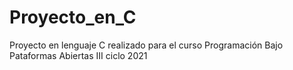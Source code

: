 # Proyecto_en_C
Proyecto en lenguaje C realizado para el curso Programación Bajo Pataformas Abiertas III ciclo 2021
